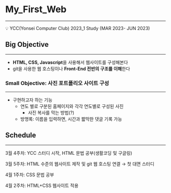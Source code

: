 
# My_First_Web

---

<aside>
💡 YCC(Yonsei Computer Club) 2023_1 Study (MAR 2023- JUN 2023)
</aside>

## Big Objective
---
- **HTML, CSS, Javascript**을 사용해서 웹사이트를 구성해본다
- git을 사용한 웹 호스팅이나 **Front-End 전반의 구조를 이해**한다

### Small Objective: 사진 포트폴리오 사이트 구성
---
- 구현하고자 하는 기능
    - 연도 별로 구분된 홈페이지와 각각 연도별로 구성된 사진
        - 사진 복사를 막는 방법(?)
    - 방명록: 이름을 입력하면, 시간과 짧막한 댓글 기록 가능

## Schedule
---
3월 4주차: YCC 스터디 시작, HTML 문법 공부(생활코딩 및 구글링)

3월 5주차: HTML 수준의 웹사이트 제작 및  git 웹 호스팅 연결 → 첫 대면 스터디

4월 1주차: CSS 문법 공부

4월 2주차: HTML+CSS 웹사이트 적용
